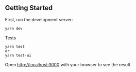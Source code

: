 ## Getting Started

First, run the development server:

```bash
yarn dev
```

Tests

```bash
yarn test
or
yarn test-ui
```

Open [http://localhost:3000](http://localhost:3000) with your browser to see the result.
